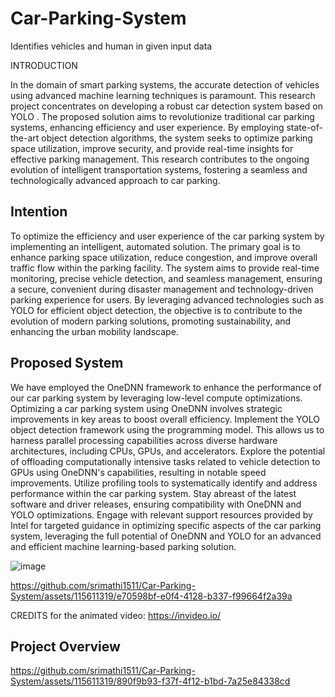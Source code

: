 # Car-Parking-System
Identifies vehicles and human in given input data
 
INTRODUCTION

In the domain of smart parking systems, the accurate detection of vehicles using advanced machine learning techniques is paramount. This research project concentrates on developing a robust car detection system based on YOLO . The proposed solution aims to revolutionize traditional car parking systems, enhancing efficiency and user experience. By employing state-of-the-art object detection algorithms, the system seeks to optimize parking space utilization, improve security, and provide real-time insights for effective parking management. This research contributes to the ongoing evolution of intelligent transportation systems, fostering a seamless and technologically advanced approach to car parking.

## Intention

To optimize the efficiency and user experience of the car parking system by implementing an intelligent, automated solution. The primary goal is to enhance parking space utilization, reduce congestion, and improve overall traffic flow within the parking facility. The system aims to provide real-time monitoring, precise vehicle detection, and seamless management, ensuring a secure, convenient during disaster management and technology-driven parking experience for users. By leveraging advanced technologies such as YOLO  for efficient object detection, the objective is to contribute to the evolution of modern parking solutions, promoting sustainability, and enhancing the urban mobility landscape.

## Proposed System  

We have employed the OneDNN framework to enhance the performance of our car parking system by leveraging low-level compute optimizations. Optimizing a car parking system using OneDNN involves strategic improvements in key areas to boost overall efficiency. Implement the YOLO object detection framework using the  programming model. This allows us to harness parallel processing capabilities across diverse hardware architectures, including CPUs, GPUs, and accelerators. Explore the potential of offloading computationally intensive tasks related to vehicle detection to GPUs using OneDNN's capabilities, resulting in notable speed improvements.
Utilize profiling tools to systematically identify and address performance  within the car parking system. Stay abreast of the latest software and driver releases, ensuring compatibility with OneDNN and YOLO optimizations. Engage with relevant support resources provided by Intel for targeted guidance in optimizing specific aspects of the car parking system, leveraging the full potential of OneDNN and YOLO for an advanced and efficient machine learning-based parking solution.

![image](https://github.com/srimathi1511/Car-Parking-System/assets/115611319/8715a181-edd8-426a-a1fc-c2b0f4136400)

https://github.com/srimathi1511/Car-Parking-System/assets/115611319/e70598bf-e0f4-4128-b337-f99664f2a39a


CREDITS for the animated video: https://invideo.io/

##  Project Overview

https://github.com/srimathi1511/Car-Parking-System/assets/115611319/890f9b93-f37f-4f12-b1bd-7a25e84338cd









